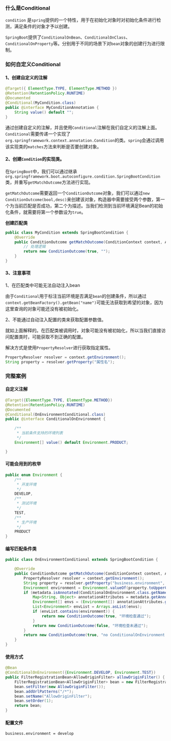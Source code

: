 ### 什么是Conditional

`condition` 是`spring`提供的一个特性，用于在初始化对象时对初始化条件进行检测，满足条件的对象才予以创建。

`SpringBoot`提供了`ConditionalOnBean`、`ConditionalOnClass`、`ConditionalOnProperty`等。分别用于不同的场景下对`bean`对象的创建行为进行限制。



### 如何自定义Conditional

#### 1、创建自定义的注解

```java
@Target({ ElementType.TYPE, ElementType.METHOD })
@Retention(RetentionPolicy.RUNTIME)
@Documented
@Conditional(MyCondition.class)
public @interface MyConditionAnnotation {
    String value() default "";
}
```

通过创建自定义的注解，并且使用`Conditional`注解在我们自定义的注解上面。`Conditional`需要传递一个实现了`org.springframework.context.annotation.Condition`的类。`spring`会通过调用该实现类的`matches`方法来判断是否要创建对象。

#### 2、创建`Condition`的实现类。

在`SpringBoot`中，我们可以通过继承`org.springframework.boot.autoconfigure.condition.SpringBootCondition`类，并重写`getMatchOutcome`方法进行实现。

`getMatchOutcome`需要返回一个`ConditionOutcome`对象，我们可以通过`new ConditionOutcome(bool,desc)`来创建该对象，构造器中需要接受两个参数，第一个为当前匹配是否成功，第二个为描述。当我们检测到当前环境满足Bean的初始化条件，就需要将第一个参数设为`true`。

**创建匹配类**

```java
public class MyCondition extends SpringBootCondition {
    @Override
    public ConditionOutcome getMatchOutcome(ConditionContext context, AnnotatedTypeMetadata metadata) {
        // 处理逻辑
        return new ConditionOutcome(true, "");
    }
}
```

#### 3、注意事项

1、在匹配类中可能无法自动注入bean

由于`Conditional`用于标注当前环境是否满足`bean`的创建条件，所以通过`context.getBeanFactory().getBean("name")`可能无法获取到希望的对象，因为这里查询的对象可能还没有被初始化。

2、不能通过自动注入配置的类来获取配置参数值。

就如上面解释的。在匹配类被调用时，对象可能没有被初始化，所以当我们直接访问配置类时，可能获取不到正确的配置。

解决方式是使用`PropertyResolver`进行获取指定属性。

```java
PropertyResolver resolver = context.getEnvironment();
String property = resolver.getProperty("属性名");
```



### 完整案例

#### 自定义注解

```java
@Target({ElementType.TYPE, ElementType.METHOD})
@Retention(RetentionPolicy.RUNTIME)
@Documented
@Conditional(OnEnvironmentConditional.class)
public @interface ConditionalOnEnvironment {

    /**
     * 当前条件支持的环境列表
     */
    Environment[] value() default Environment.PRODUCT;

}
```

#### 可能会用到的枚举

```java
public enum Environment {
    /**
     * 开发环境
     */
    DEVELOP,
    /**
     * 测试环境
     */
    TEST,
    /**
     * 生产环境
     */
    PRODUCT
}
```

#### 编写匹配条件类

```java
public class OnEnvironmentConditional extends SpringBootCondition {

    @Override
    public ConditionOutcome getMatchOutcome(ConditionContext context, AnnotatedTypeMetadata metadata) {
        PropertyResolver resolver = context.getEnvironment();
        String property = resolver.getProperty("business.environment", Environment.PRODUCT.name());
        Environment environment = Environment.valueOf(property.toUpperCase());
        if (metadata.isAnnotated(ConditionalOnEnvironment.class.getName())) {
            Map<String, Object> annotationAttributes = metadata.getAnnotationAttributes(ConditionalOnEnvironment.class.getName());
            Environment[] envs = (Environment[]) annotationAttributes.get("value");
            List<Environment> envList = Arrays.asList(envs);
            if (envList.contains(environment)) {
                return new ConditionOutcome(true, "环境检查通过");
            }
            return new ConditionOutcome(false, "环境检查未通过");
        }
        return new ConditionOutcome(true, "no ConditionalOnEnvironment marked");
    }
}
```

#### 使用方式

```java
@Bean
@ConditionalOnEnvironment({Environment.DEVELOP, Environment.TEST})
public FilterRegistrationBean<AllowOriginFilter> allowOriginFilter() {
    FilterRegistrationBean<AllowOriginFilter> bean = new FilterRegistrationBean<>();
    bean.setFilter(new AllowOriginFilter());
    bean.addUrlPatterns("/*");
    bean.setName("AllowOriginFilter");
    bean.setOrder(1);
    return bean;
}
```

#### 配置文件

```properties
business.environment = develop
```

